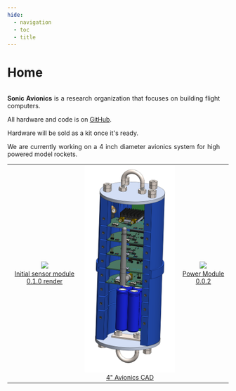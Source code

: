```yaml
---
hide:
  - navigation
  - toc
  - title
---
```

# Home

<div style="display: flex; align-items: center; gap: 20px;">

<!-- Text Content -->
<div style="flex: 1; text-align: justify;"><p>
  <b>Sonic Avionics</b> is a research organization that focuses on building flight computers.
</p>
<p>
  All hardware and code is on <a href="https://github.com/sonicavionics/4in">GitHub</a>.
</p>
<p>
  Hardware will be sold as a kit once it's ready.
</p>
<p>
  We are currently working on a 4 inch diameter avionics system for high powered model rockets. 
</p>
</div>

<!-- Model Viewer -->
<model-viewer 
  src="model/ImageToStl.com_board.front.glb" 
  alt="3D model of a board"
  auto-rotate 
  camera-controls 
  poster="model/poster.webp" 
  touch-action="pan-y"
  style="width: 30%; height: 300px;">
</model-viewer>

</div>

<script type="module" src="https://ajax.googleapis.com/ajax/libs/model-viewer/4.0.0/model-viewer.min.js"></script>

<!-- <figure markdown="span">

  ![alt text](img/IMG_0629.jpg){ width="300" }
  <figcaption>Zeul</figcaption>

</figure> -->

<div style="text-align: center;">

<style>
/* Disable background highlight on hover */
table tr:hover, table td:hover {
  background-color: transparent !important;
}

/* Prevent text selection when hovering */
table, table * {
  user-select: none;
}
</style>
<table style="margin: 0 auto;">
  <tr>
    <td align="center">
      <img src="/avionics/modules/sensors/thumbnail.png" width="300" /><br>
      <a href="/avionics/modules/sensors/">Initial sensor module 0.1.0 render</a>
    </td>
    <td align="center">
      <img src="/avionics/cad/thumbnail.png" width="300" /><br>
      <a href="avionics/cad/">4" Avionics CAD</a>
    </td>
    <td align="center">
      <img src="/avionics/modules/power/0_0_2/thumbnail.jpg" width="300" /><br>
      <a href="/avionics/modules/power/0_0_2/">Power Module 0.0.2</a>
    </td>

</table>
</div>
